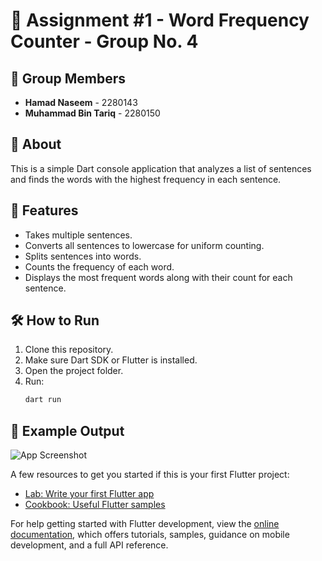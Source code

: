 # 📱 Assignment #1 - Word Frequency Counter - Group No. 4

## 👥 Group Members
- **Hamad Naseem** - 2280143  
- **Muhammad Bin Tariq** - 2280150

## 📱 About
This is a simple Dart console application that analyzes a list of sentences and finds the words with the highest frequency in each sentence.

## 🚀 Features
- Takes multiple sentences.
- Converts all sentences to lowercase for uniform counting.
- Splits sentences into words.
- Counts the frequency of each word.
- Displays the most frequent words along with their count for each sentence.

## 🛠 How to Run
1. Clone this repository.
2. Make sure Dart SDK or Flutter is installed.
3. Open the project folder.
4. Run:
   ```bash
   dart run

## 📄 Example Output
![App Screenshot](assets/Screenshot.png)

A few resources to get you started if this is your first Flutter project:

- [Lab: Write your first Flutter app](https://docs.flutter.dev/get-started/codelab)
- [Cookbook: Useful Flutter samples](https://docs.flutter.dev/cookbook)

For help getting started with Flutter development, view the
[online documentation](https://docs.flutter.dev/), which offers tutorials,
samples, guidance on mobile development, and a full API reference.
